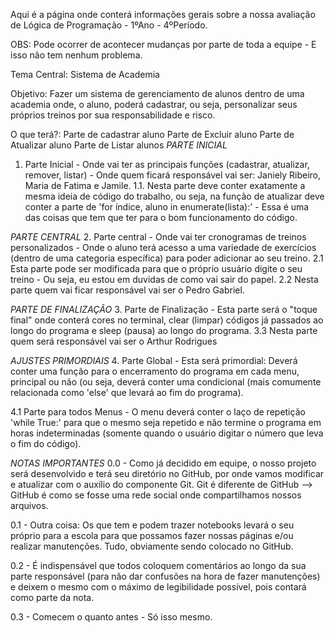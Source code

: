 Aqui é a página onde conterá informações gerais sobre a nossa avaliação de Lógica de Programação - 1ºAno - 4ºPeríodo.

OBS: Pode ocorrer de acontecer mudanças por parte de toda a equipe - E isso não tem nenhum problema.

Tema Central: Sistema de Academia

Objetivo: Fazer um sistema de gerenciamento de alunos dentro de uma academia onde, o aluno, poderá cadastrar, ou seja, personalizar seus próprios treinos por sua responsabilidade e risco.



O que terá?:
Parte de cadastrar aluno
Parte de Excluir aluno
Parte de Atualizar aluno 
Parte de Listar alunos 
*PARTE INICIAL*
1. Parte Inicial - Onde vai ter as principais funções (cadastrar, atualizar, remover, listar) - Onde quem ficará responsável vai ser: Janiely Ribeiro, Maria de Fatima e Jamile.
1.1. Nesta parte deve conter exatamente a mesma ideia de código do trabalho, ou seja, na função de atualizar deve conter a parte de 'for índice, aluno in enumerate(lista):' - Essa é uma das coisas que tem que ter para o bom funcionamento do código.

*PARTE CENTRAL*
2. Parte central - Onde vai ter cronogramas de treinos personalizados - Onde o aluno terá acesso a uma variedade de exercícios (dentro de uma categoria específica) para poder adicionar ao seu treino.
2.1 Esta parte pode ser modificada para que o próprio usuário digite o seu treino - Ou seja, eu estou em duvidas de como vai sair do papel.
2.2 Nesta parte quem vai ficar responsável vai ser o Pedro Gabriel.

*PARTE DE FINALIZAÇÃO*
3. Parte de Finalização - Esta parte será o "toque final" onde conterá cores no terminal, clear (limpar) códigos já passados ao longo do programa e sleep (pausa) ao longo do programa.
3.3 Nesta parte quem será responsável vai ser o Arthur Rodrigues

*AJUSTES PRIMORDIAIS*
4. Parte Global - Esta será primordial: Deverá conter uma função para o encerramento do programa em cada menu, principal ou não (ou seja, deverá conter uma condicional (mais comumente relacionada como 'else' que levará ao fim do programa).

4.1 Parte para todos Menus - O menu deverá conter o laço de repetição 'while True:' para que o mesmo seja repetido e não termine o programa em horas indeterminadas (somente quando o usuário digitar o número que leva o fim do código).

*NOTAS IMPORTANTES*
0.0 - Como já decidido em equipe, o nosso projeto será desenvolvido e terá seu diretório no GitHub, por onde vamos modificar e atualizar com o auxílio do componente Git. Git é diferente de GitHub --> GitHub é como se fosse uma rede social onde compartilhamos nossos arquivos.

0.1 - Outra coisa: Os que tem e podem trazer notebooks levará o seu próprio para a escola para que possamos fazer nossas páginas e/ou realizar manutenções. Tudo, obviamente sendo colocado no GitHub.

0.2 - É indispensável que todos coloquem comentários ao longo da sua parte responsável (para não dar confusões na hora de fazer manutenções) e deixem o mesmo com o máximo de legibilidade possível, pois contará como parte da nota.

0.3 - Comecem o quanto antes - Só isso mesmo. 